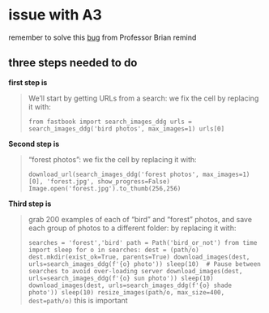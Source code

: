 # issue with A3
remember to solve this [bug](https://lovellbrian.github.io/2023/05/16/Bug.html) from Professor Brian remind
## three steps needed to do 

**first step is**
>We’ll start by getting URLs from a search: we fix the cell by replacing it with:
>
>`from fastbook import search_images_ddg
  urls = search_images_ddg('bird photos', max_images=1)
  urls[0]`
  
  **Second step is** 
  >“forest photos”: we fix the cell by replacing it with:
  >
  >`download_url(search_images_ddg('forest photos', max_images=1)[0], 'forest.jpg', show_progress=False)
Image.open('forest.jpg').to_thumb(256,256)`

**Third step is**
>grab 200 examples of each of “bird” and “forest” photos, and save each group of photos to a different folder: by replacing it with:
>
>`searches = 'forest','bird'
>path = Path('bird_or_not')
>from time import sleep
>for o in searches:
    dest = (path/o)
    dest.mkdir(exist_ok=True, parents=True)
    download_images(dest, urls=search_images_ddg(f'{o} photo'))
    sleep(10)  # Pause between searches to avoid over-loading server
    download_images(dest, urls=search_images_ddg(f'{o} sun photo'))
    sleep(10)
    download_images(dest, urls=search_images_ddg(f'{o} shade photo'))
    sleep(10)
    resize_images(path/o, max_size=400, dest=path/o)`
this is important
